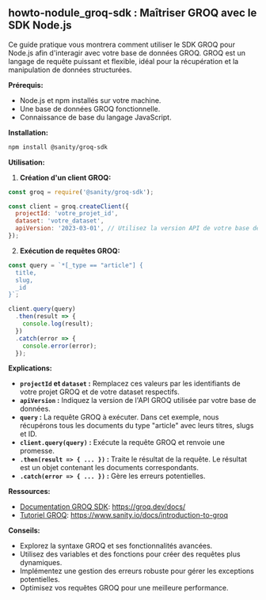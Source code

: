 ##  howto-nodule_groq-sdk :  Maîtriser GROQ avec le SDK Node.js

Ce guide pratique vous montrera comment utiliser le SDK GROQ pour Node.js afin d'interagir avec votre base de données GROQ. GROQ est un langage de requête puissant et flexible, idéal pour la récupération et la manipulation de données structurées.

**Prérequis:**

* Node.js et npm installés sur votre machine.
* Une base de données GROQ fonctionnelle.
* Connaissance de base du langage JavaScript.

**Installation:**

```bash
npm install @sanity/groq-sdk
```

**Utilisation:**

1. **Création d'un client GROQ:**

```javascript
const groq = require('@sanity/groq-sdk');

const client = groq.createClient({
  projectId: 'votre_projet_id',
  dataset: 'votre_dataset',
  apiVersion: '2023-03-01', // Utilisez la version API de votre base de données
});
```

2. **Exécution de requêtes GROQ:**

```javascript
const query = `*[_type == "article"] {
  title,
  slug,
  _id
}`;

client.query(query)
  .then(result => {
    console.log(result);
  })
  .catch(error => {
    console.error(error);
  });
```

**Explications:**

* **`projectId` et `dataset` :** Remplacez ces valeurs par les identifiants de votre projet GROQ et de votre dataset respectifs.
* **`apiVersion` :** Indiquez la version de l'API GROQ utilisée par votre base de données.
* **`query` :** La requête GROQ à exécuter. Dans cet exemple, nous récupérons tous les documents du type "article" avec leurs titres, slugs et ID.
* **`client.query(query)` :** Exécute la requête GROQ et renvoie une promesse.
* **`.then(result => { ... })` :** Traite le résultat de la requête. Le résultat est un objet contenant les documents correspondants.
* **`.catch(error => { ... })` :** Gère les erreurs potentielles.

**Ressources:**

* [Documentation GROQ SDK](https://groq.dev/docs/):  https://groq.dev/docs/
* [Tutoriel GROQ](https://www.sanity.io/docs/introduction-to-groq): https://www.sanity.io/docs/introduction-to-groq



**Conseils:**

* Explorez la syntaxe GROQ et ses fonctionnalités avancées.
* Utilisez des variables et des fonctions pour créer des requêtes plus dynamiques.
* Implémentez une gestion des erreurs robuste pour gérer les exceptions potentielles.
* Optimisez vos requêtes GROQ pour une meilleure performance.



